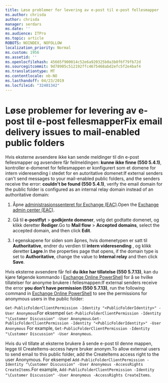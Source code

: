 ```yaml
---
title: Løse problemer for levering av e-post til e-post fellesmapper
ms.author: chrisda
author: chrisda
manager: serdars
ms.date: ''
ms.audience: ITPro
ms.topic: article
ROBOTS: NOINDEX, NOFOLLOW
localization_priority: Normal
ms.custom: 1956
ms.assetid: ''
ms.openlocfilehash: 45665f900014c52e6a920325b0a3b0f6f79fb72d
ms.sourcegitcommit: 9d78905c512192ffc4675468abd2efc5f2e4baf4
ms.translationtype: MT
ms.contentlocale: nb-NO
ms.lasthandoff: 04/23/2019
ms.locfileid: "32401342"
---
```

# <a name="fix-email-delivery-issues-to-mail-enabled-public-folders"></a><span data-ttu-id="31410-102">Løse problemer for levering av e-post til e-post fellesmapper</span><span class="sxs-lookup"><span data-stu-id="31410-102">Fix email delivery issues to mail-enabled public folders</span></span>

<span data-ttu-id="31410-103">Hvis eksterne avsendere ikke kan sende meldinger til din e-post fellesmapper og avsendere får feilmeldingen: **kunne ikke finne (550 5.4.1)**, kontroller e-domenet for fellesmappen er konfigurert som et domene for intern videresending i stedet for en autoritative domenet:</span><span class="sxs-lookup"><span data-stu-id="31410-103">If external senders can't send messages to your mail-enabled public folders, and the senders receive the error: **couldn't be found (550 5.4.1)**, verify the email domain for the public folder is configured as an internal relay domain instead of an authoritative domain:</span></span>

1. <span data-ttu-id="31410-104">Åpne [administrasjonssenteret for Exchange (EAC)](https://docs.microsoft.com/Exchange/exchange-admin-center).</span><span class="sxs-lookup"><span data-stu-id="31410-104">Open the [Exchange admin center (EAC)](https://docs.microsoft.com/Exchange/exchange-admin-center).</span></span>

2. <span data-ttu-id="31410-105">Gå til **e-postflyt** \> **godkjente domener**, velg det godtatte domenet, og klikk deretter **Rediger**.</span><span class="sxs-lookup"><span data-stu-id="31410-105">Go to **Mail flow** \> **Accepted domains**, select the accepted domain, and then click **Edit**.</span></span>

3. <span data-ttu-id="31410-106">I egenskapene for siden som åpnes, hvis domenetypen er satt til **Authoritative**, endrer du verdien til **intern videresending** , og klikk deretter **Lagre**.</span><span class="sxs-lookup"><span data-stu-id="31410-106">In the properties page that opens, if the domain type is set to **Authoritative**, change the value to **Internal relay** and then click **Save**.</span></span>

<span data-ttu-id="31410-107">Hvis eksterne avsendere får feil **du ikke har tillatelse (550 5.7.13)**, kan du kjøre følgende kommando i [Exchange Online PowerShell](https://docs.microsoft.com/powershell/exchange/exchange-online/connect-to-exchange-online-powershell/connect-to-exchange-online-powershell) for å se hvilke tillatelser for anonyme brukere i fellesmappen:</span><span class="sxs-lookup"><span data-stu-id="31410-107">If external senders receive the error **you don't have permission (550 5.7.13)**, run the following command in [Exchange Online PowerShell](https://docs.microsoft.com/powershell/exchange/exchange-online/connect-to-exchange-online-powershell/connect-to-exchange-online-powershell) to see the permissions for anonymous users in the public folder:</span></span>

<span data-ttu-id="31410-108">`Get-PublicFolderClientPermission -Identity "<PublicFolderIdentity>" -User Anonymous`For eksempel `Get-PublicFolderClientPermission -Identity "\Customer Discussion" -User Anonymous`.</span><span class="sxs-lookup"><span data-stu-id="31410-108">`Get-PublicFolderClientPermission -Identity "<PublicFolderIdentity>" -User Anonymous` For example, `Get-PublicFolderClientPermission -Identity "\Customer Discussion" -User Anonymous`.</span></span>

<span data-ttu-id="31410-109">Hvis du vil tillate at eksterne brukere å sende e-post til denne mappen, legge til CreateItems-access høyre bruker anonym.</span><span class="sxs-lookup"><span data-stu-id="31410-109">To allow external users to send email to this public folder, add the CreateItems access right to the user Anonymous.</span></span> <span data-ttu-id="31410-110">For eksempel `Add-PublicFolderClientPermission -Identity "\Customer Discussion" -User Anonymous -AccessRights CreateItems`.</span><span class="sxs-lookup"><span data-stu-id="31410-110">For example, `Add-PublicFolderClientPermission -Identity "\Customer Discussion" -User Anonymous -AccessRights CreateItems`.</span></span>
